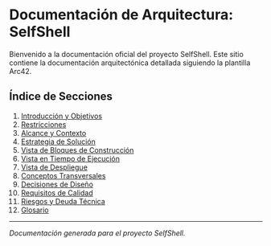 # Documentación de Arquitectura: SelfShell

Bienvenido a la documentación oficial del proyecto SelfShell. Este sitio contiene la documentación arquitectónica detallada siguiendo la plantilla Arc42.

## Índice de Secciones

1.  [Introducción y Objetivos](./01-introduction-goals.md)
2.  [Restricciones](./02-constraints.md)
3.  [Alcance y Contexto](./03-scope-context.md)
4.  [Estrategia de Solución](./04-solution-strategy.md)
5.  [Vista de Bloques de Construcción](./05-building-block-view.md)
6.  [Vista en Tiempo de Ejecución](./06-runtime-view.md)
7.  [Vista de Despliegue](./07-deployment-view.md)
8.  [Conceptos Transversales](./08-cross-cutting-concepts.md)
9.  [Decisiones de Diseño](./09-design-decisions.md)
10. [Requisitos de Calidad](./10-quality-requirements.md)
11. [Riesgos y Deuda Técnica](./11-risks-technical-debt.md)
12. [Glosario](./12-glossary.md)

---
*Documentación generada para el proyecto SelfShell.*